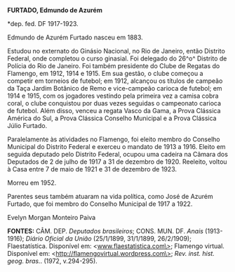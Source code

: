 **FURTADO, Edmundo de Azurém**

\*dep. fed. DF 1917-1923.

Edmundo de Azurém Furtado nasceu em 1883.

Estudou no externato do Ginásio Nacional, no Rio de Janeiro, então
Distrito Federal, onde completou o curso ginasial. Foi delegado do 26^o^
Distrito de Polícia do Rio de Janeiro. Foi também presidente do Clube de
Regatas do Flamengo, em 1912, 1914 e 1915. Em sua gestão, o clube
começou a competir em torneios de futebol; em 1912, alcançou os títulos
de campeão da Taça Jardim Botânico de Remo e vice-campeão carioca de
futebol; em 1914 e 1915, com os jogadores vestindo pela primeira vez a
camisa cobra coral, o clube conquistou por duas vezes seguidas o
campeonato carioca de futebol. Além disso, venceu a regata Vasco da
Gama, a Prova Clássica América do Sul, a Prova Clássica Conselho
Municipal e a Prova Clássica Júlio Furtado.

Paralelamente às atividades no Flamengo, foi eleito membro do Conselho
Municipal do Distrito Federal e exerceu o mandato de 1913 a 1916. Eleito
em seguida deputado pelo Distrito Federal, ocupou uma cadeira na Câmara
dos Deputados de 2 de julho de 1917 a 31 de dezembro de 1920. Reeleito,
voltou à Casa entre 7 de maio de 1921 e 31 de dezembro de 1923.

Morreu em 1952.

Parentes seus também atuaram na vida política, como José de Azurém
Furtado, que foi membro do Conselho Municipal de 1917 a 1922.

Evelyn Morgan Monteiro Paiva

**FONTES:** CÂM. DEP. *Deputados brasileiros*; CONS. MUN. DF. *Anais*
(1913-1916); *Diário Oficial da União* (25/1/1899, 31/1/1899,
26/2/1909); Flaestatística. Disponível em: \<www.flaestatistica.com\>;
Flamengo virtual. Disponível em:
\<http://flamengovirtual.wordpress.com\>; *Rev. inst. hist. geog.
bras.*. (1972, v.294-295).
